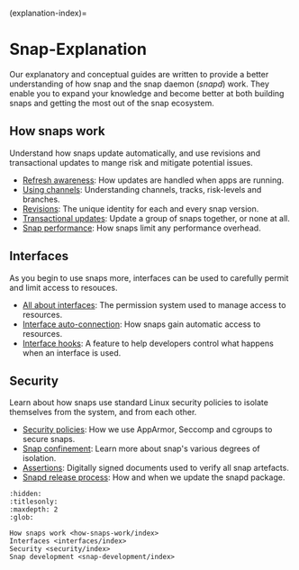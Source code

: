 (explanation-index)=
# Snap-Explanation

Our explanatory and conceptual guides are written to provide a better understanding of how snap and the snap daemon (_snapd_) work. They enable you to expand your knowledge and become better at both building snaps and getting the most out of the snap ecosystem.

## How snaps work

Understand how snaps update automatically, and use revisions and transactional updates to mange risk and mitigate potential issues.

* [Refresh awareness](/explanation/how-snaps-work/refresh-awareness): How updates are handled when apps are running.
* [Using channels](/explanation/how-snaps-work/channels-and-tracks): Understanding channels, tracks, risk-levels and branches.
* [Revisions](/explanation/how-snaps-work/revisions): The unique identity for each and every snap version.
* [Transactional updates](/explanation/how-snaps-work/transactional-updates): Update a group of snaps together, or none at all. 
* [Snap performance](/explanation/how-snaps-work/snap-performance): How snaps limit any performance overhead.

## Interfaces

As you begin to use snaps more, interfaces can be used to carefully permit and limit access to resouces.

* [All about interfaces](/explanation/interfaces/all-about-interfaces): The permission system used to manage access to resources.
* [Interface auto-connection](/explanation/interfaces/interface-auto-connection): How snaps gain automatic access to resources.
* [Interface hooks](/explanation/interfaces/interface-hooks): A feature to help developers control what happens when an interface is used.

## Security

Learn about how snaps use standard Linux security policies to isolate themselves from the system, and from each other.

* [Security policies](/explanation/security/security-policies): How we use AppArmor, Seccomp and cgroups to secure snaps.
* [Snap confinement](/explanation/security/snap-confinement): Learn more about snap's various degrees of isolation.
* [Assertions](/explanation/security/assertions): Digitally signed documents used to verify all snap artefacts.
* [Snapd release process](/explanation/security/snapd-release-process): How and when we update the snapd package.


```{toctree}
:hidden:
:titlesonly:
:maxdepth: 2
:glob:

How snaps work <how-snaps-work/index>
Interfaces <interfaces/index>
Security <security/index>
Snap development <snap-development/index>

